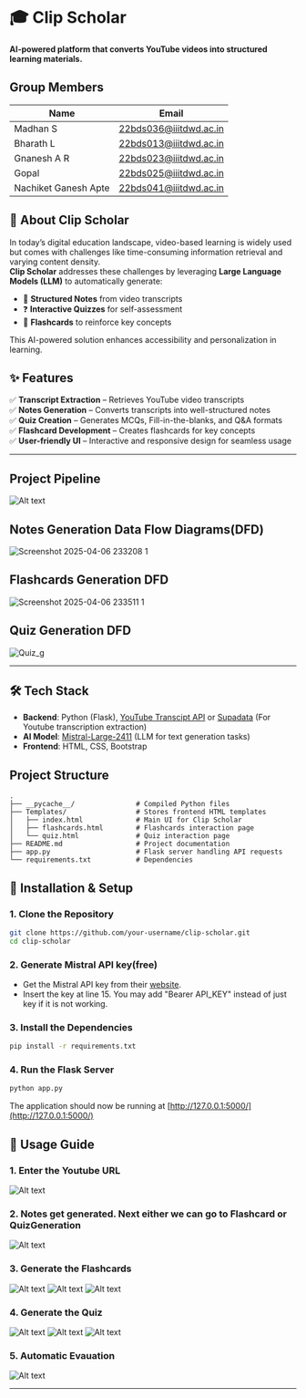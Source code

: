 # 🎓 Clip Scholar  
**AI-powered platform that converts YouTube videos into structured learning materials.** 

## Group Members

| Name                    | Email                       |
|-------------------------|-----------------------------|
| Madhan S                | 22bds036@iiitdwd.ac.in      |
| Bharath L               | 22bds013@iiitdwd.ac.in      |
| Gnanesh A R             | 22bds023@iiitdwd.ac.in      |
| Gopal                   | 22bds025@iiitdwd.ac.in      |
| Nachiket Ganesh Apte    | 22bds041@iiitdwd.ac.in      |



## 🚀 About Clip Scholar  
In today’s digital education landscape, video-based learning is widely used but comes with challenges like time-consuming information retrieval and varying content density.  
**Clip Scholar** addresses these challenges by leveraging **Large Language Models (LLM)** to automatically generate:  
- 📄 **Structured Notes** from video transcripts  
- ❓ **Interactive Quizzes** for self-assessment  
- 🎴 **Flashcards** to reinforce key concepts  

This AI-powered solution enhances accessibility and personalization in learning.  



## ✨ Features  
✅ **Transcript Extraction** – Retrieves YouTube video transcripts  
✅ **Notes Generation** – Converts transcripts into well-structured notes  
✅ **Quiz Creation** – Generates MCQs, Fill-in-the-blanks, and Q&A formats  
✅ **Flashcard Development** – Creates flashcards for key concepts  
✅ **User-friendly UI** – Interactive and responsive design for seamless usage  

---

## Project Pipeline
![Alt text](sample/image.png)

## Notes Generation Data Flow Diagrams(DFD)
![Screenshot 2025-04-06 233208 1](https://github.com/user-attachments/assets/b2ab6d6f-baab-4ba4-a07c-5f135bdc78b3)


## Flashcards Generation DFD
![Screenshot 2025-04-06 233511 1](https://github.com/user-attachments/assets/19147cef-8fc4-44d6-a611-284ecf426227)


## Quiz Generation DFD
![Quiz_g](https://github.com/user-attachments/assets/aebcce09-f3e0-477f-b5d2-691e502e876d)

---

## 🛠️ Tech Stack  
- **Backend**: Python (Flask), [YouTube Transcipt API](https://pypi.org/project/youtube-transcript-api/) or [Supadata](https://supadata.ai/) (For Youtube transcription extraction)
- **AI Model**: [Mistral-Large-2411](https://docs.mistral.ai/getting-started/models/models_overview/) (LLM for text generation tasks)  
- **Frontend**: HTML, CSS, Bootstrap  

## Project Structure
```plaintext
.
├── __pycache__/               # Compiled Python files
├── Templates/                 # Stores frontend HTML templates
│   ├── index.html             # Main UI for Clip Scholar
│   ├── flashcards.html        # Flashcards interaction page
│   └── quiz.html              # Quiz interaction page
├── README.md                  # Project documentation
├── app.py                     # Flask server handling API requests
└── requirements.txt           # Dependencies
```



## 📌 Installation & Setup  

### **1️. Clone the Repository**  
```bash
git clone https://github.com/your-username/clip-scholar.git
cd clip-scholar
```

### **2. Generate Mistral API key(free)**  
- Get the Mistral API key from their [website](https://docs.mistral.ai/getting-started/quickstart/).
- Insert the key at line 15. You may add "Bearer API_KEY" instead of just key if it is not working.

### **3. Install the Dependencies**  
```bash
pip install -r requirements.txt
```

### **4. Run the Flask Server**  
```bash
python app.py
```
The application should now be running at [http://127.0.0.1:5000/](http://127.0.0.1:5000/) 



## 📖 Usage Guide
### **1️. Enter the Youtube URL**  
![Alt text](sample/home.png) 
### **2. Notes get generated. Next either we can go to Flashcard or QuizGeneration**  
![Alt text](sample/notes.png) 
### **3. Generate the Flashcards**  
![Alt text](sample/flashcards.png) 
![Alt text](sample/flashcards2.png) 
![Alt text](sample/flashcards3.png) 
### **4. Generate the Quiz**  
![Alt text](sample/mcq.png) 
![Alt text](sample/mcq2.png) 
![Alt text](sample/mcq3.png) 
### **5. Automatic Evauation**
![Alt text](sample/mcq4.png) 

---
